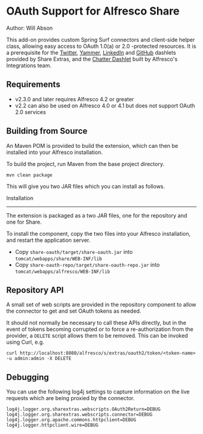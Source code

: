 OAuth Support for Alfresco Share
================================

Author: Will Abson

This add-on provides custom Spring Surf connectors and client-side helper class, allowing easy access to OAuth 1.0(a) or 2.0 -protected resources. It is a prerequisite for the [Twitter](https://github.com/share-extras/twitter-dashlets), [Yammer](https://github.com/share-extras/yammer-dashlet), [LinkedIn](https://github.com/share-extras/linkedin-dashlet) and [GitHub](https://github.com/share-extras/github-dashlets) dashlets provided by Share Extras, and the [Chatter Dashlet](https://github.com/Alfresco/chatter-dashlet) built by Alfresco's Integrations team.

Requirements
------------

* v2.3.0 and later requires Alfresco 4.2 or greater
* v2.2 can also be used on Alfresco 4.0 or 4.1 but does not support OAuth 2.0 services

Building from Source
--------------------

An Maven POM is provided to build the extension, which can then be installed into your Alfresco installation.

To build the project, run Maven from the base project directory.

    mvn clean package

This will give you two JAR files which you can install as follows.

Installation

------------

The extension is packaged as a two JAR files, one for the repository and one for Share.

To install the component, copy the two files into your Alfresco installation, and restart the application server.

  * Copy `share-oauth/target/share-oauth.jar` into `tomcat/webapps/share/WEB-INF/lib`
  * Copy `share-oauth-repo/target/share-oauth-repo.jar` into `tomcat/webapps/alfresco/WEB-INF/lib`

Repository API
--------------

A small set of web scripts are provided in the repository component to allow the connector to get and set OAuth tokens as needed.

It should not normally be necessary to call these APIs directly, but in the event of tokens becoming corrupted or to force a re-authorization from the provider, a `DELETE` script allows them to be removed. This can be invoked using Curl, e.g.

    curl http://localhost:8080/alfresco/s/extras/oauth2/token/<token-name> -u admin:admin -X DELETE

Debugging
---------

You can use the following log4j settings to capture information on the live requests which are being proxied by the connector.

    log4j.logger.org.sharextras.webscripts.OAuth2Return=DEBUG
    log4j.logger.org.sharextras.webscripts.connector=DEBUG
    log4j.logger.org.apache.commons.httpclient=DEBUG
    log4j.logger.httpclient.wire=DEBUG